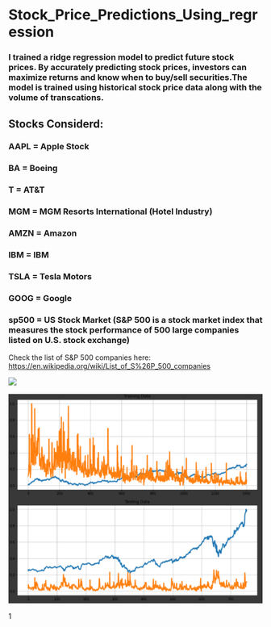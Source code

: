 # Stock_Price_Predictions_Using_regression

### I trained a ridge regression model to predict future stock prices. By accurately predicting stock prices, investors can maximize returns and know when to buy/sell securities.The model is trained using historical stock price data along with the volume of transcations.

## Stocks Considerd:

### AAPL = Apple Stock 
### BA = Boeing 
### T = AT&T
### MGM = MGM Resorts International (Hotel Industry)
### AMZN = Amazon
### IBM = IBM
### TSLA = Tesla Motors
### GOOG = Google 
### sp500 = US Stock Market (S&P 500 is a stock market index that measures the stock performance of 500 large companies listed on U.S. stock exchange)

Check the list of S&P 500 companies here: https://en.wikipedia.org/wiki/List_of_S%26P_500_companies

![](https://github.com/parthshah28/Stock_Price_Predictions_Using_regression/blob/main/images/captured.gif)

![](https://github.com/parthshah28/Stock_Price_Predictions_Using_regression/blob/main/images/Screenshot%202020-10-09%20143241.png)

1[](https://github.com/parthshah28/Stock_Price_Predictions_Using_regression/blob/main/images/captured%201.gif)

